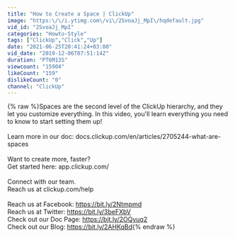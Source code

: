 ```yaml
---
title: "How to Create a Space | ClickUp"
image: "https:\/\/i.ytimg.com\/vi\/2SvoaJj_MpI\/hqdefault.jpg"
vid_id: "2SvoaJj_MpI"
categories: "Howto-Style"
tags: ["ClickUp","Click","Up"]
date: "2021-06-25T20:41:24+03:00"
vid_date: "2019-12-06T07:51:14Z"
duration: "PT6M13S"
viewcount: "15904"
likeCount: "159"
dislikeCount: "0"
channel: "ClickUp"
---
```

{% raw %}Spaces are the second level of the ClickUp hierarchy, and they let you customize everything. In this video, you'll learn everything you need to know to start setting them up!<br /><br />Learn more in our doc: docs.clickup.com/en/articles/2705244-what-are-spaces<br /><br />Want to create more, faster?<br />Get started here: app.clickup.com/<br /><br />Connect with our team.<br />Reach us at clickup.com/help<br /><br />Reach us at Facebook: <a rel="nofollow" target="blank" href="https://bit.ly/2Ntmpmd">https://bit.ly/2Ntmpmd</a><br />Reach us at Twitter: <a rel="nofollow" target="blank" href="https://bit.ly/3beFXbV">https://bit.ly/3beFXbV</a><br />Check out our Doc Page: <a rel="nofollow" target="blank" href="https://bit.ly/2OQyuq2">https://bit.ly/2OQyuq2</a><br />Check out our Blog: <a rel="nofollow" target="blank" href="https://bit.ly/2AHKqBd">https://bit.ly/2AHKqBd</a>{% endraw %}
